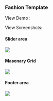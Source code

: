 <h3>Fashion Template</h3>
<p> View Demo : <a href=""></a></p>

<p>View Screenshots: </p>

<h4>Slider area</h4>
<img src="https://user-images.githubusercontent.com/23507207/29352584-194debcc-8289-11e7-81e2-8e7723ff0005.png" >

<h4>Masonary Grid</h4>
<img src="https://user-images.githubusercontent.com/23507207/29352706-96344c58-8289-11e7-9833-c9676fe841f0.png" >

<h4>Footer area</h4>
<img src="https://user-images.githubusercontent.com/23507207/29352739-b207e9a8-8289-11e7-8e83-9d82c084f3ed.png" >
